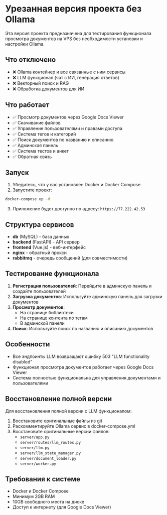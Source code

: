 # Урезанная версия проекта без Ollama

Эта версия проекта предназначена для тестирования функционала просмотра документов на VPS без необходимости установки и настройки Ollama.

## Что отключено

- ❌ Ollama контейнер и все связанные с ним сервисы
- ❌ LLM функционал (чат с ИИ, генерация ответов)
- ❌ Векторный поиск и RAG
- ❌ Обработка документов для ИИ

## Что работает

- ✅ Просмотр документов через Google Docs Viewer
- ✅ Скачивание файлов
- ✅ Управление пользователями и правами доступа
- ✅ Система тегов и категорий
- ✅ Поиск документов по названию и описанию
- ✅ Админская панель
- ✅ Система тестов и анкет
- ✅ Обратная связь

## Запуск

1. Убедитесь, что у вас установлен Docker и Docker Compose
2. Запустите проект:

```bash
docker-compose up -d
```

3. Приложение будет доступно по адресу: `https://77.222.42.53`

## Структура сервисов

- **db** (MySQL) - база данных
- **backend** (FastAPI) - API сервер
- **frontend** (Vue.js) - веб-интерфейс
- **nginx** - обратный прокси
- **rabbitmq** - очередь сообщений (для совместимости)

## Тестирование функционала

1. **Регистрация пользователей**: Перейдите в админскую панель и создайте пользователей
2. **Загрузка документов**: Используйте админскую панель для загрузки документов
3. **Просмотр документов**: 
   - На странице библиотеки
   - На странице контента по тегам
   - В админской панели
4. **Поиск**: Используйте поиск по названию и описанию документов

## Особенности

- Все эндпоинты LLM возвращают ошибку 503 "LLM functionality disabled"
- Функционал просмотра документов работает через Google Docs Viewer
- Система полностью функциональна для управления документами и пользователями

## Восстановление полной версии

Для восстановления полной версии с LLM функционалом:

1. Восстановите оригинальные файлы из git
2. Раскомментируйте Ollama сервис в docker-compose.yml
3. Восстановите оригинальные версии файлов:
   - `server/app.py`
   - `server/routes/llm_routes.py`
   - `server/llm.py`
   - `server/llm_state_manager.py`
   - `server/document_loader.py`
   - `server/worker.py`

## Требования к системе

- Docker и Docker Compose
- Минимум 2GB RAM
- 10GB свободного места на диске
- Доступ к интернету (для Google Docs Viewer) 